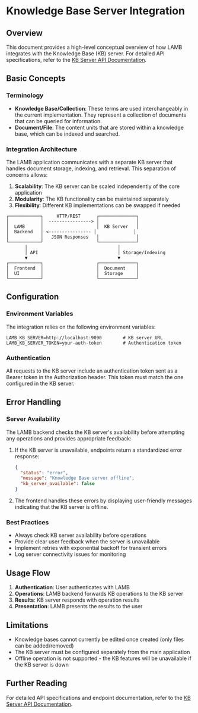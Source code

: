 # Knowledge Base Server Integration

## Overview

This document provides a high-level conceptual overview of how LAMB integrates with the Knowledge Base (KB) server. For detailed API specifications, refer to the [KB Server API Documentation](kb-server-docs/lamb-kb-server-api.md).

## Basic Concepts

### Terminology

- **Knowledge Base/Collection**: These terms are used interchangeably in the current implementation. They represent a collection of documents that can be queried for information.
- **Document/File**: The content units that are stored within a knowledge base, which can be indexed and searched.

### Integration Architecture

The LAMB application communicates with a separate KB server that handles document storage, indexing, and retrieval. This separation of concerns allows:

1. **Scalability**: The KB server can be scaled independently of the core application
2. **Modularity**: The KB functionality can be maintained separately
3. **Flexibility**: Different KB implementations can be swapped if needed

```
┌────────────┐     HTTP/REST      ┌──────────────┐
│            │  ----------------> │              │
│  LAMB      │                    │  KB Server   │
│  Backend   │ <---------------- │              │
│            │   JSON Responses   │              │
└────────────┘                    └──────────────┘
       │                                  │
       │ API                              │ Storage/Indexing
       ▼                                  ▼
┌────────────┐                    ┌──────────────┐
│  Frontend  │                    │  Document    │
│  UI        │                    │  Storage     │
└────────────┘                    └──────────────┘
```

## Configuration

### Environment Variables

The integration relies on the following environment variables:

```
LAMB_KB_SERVER=http://localhost:9090        # KB server URL
LAMB_KB_SERVER_TOKEN=your-auth-token        # Authentication token
```

### Authentication

All requests to the KB server include an authentication token sent as a Bearer token in the Authorization header. This token must match the one configured in the KB server.

## Error Handling

### Server Availability

The LAMB backend checks the KB server's availability before attempting any operations and provides appropriate feedback:

1. If the KB server is unavailable, endpoints return a standardized error response:
   ```json
   {
     "status": "error",
     "message": "Knowledge Base server offline",
     "kb_server_available": false
   }
   ```

2. The frontend handles these errors by displaying user-friendly messages indicating that the KB server is offline.

### Best Practices

- Always check KB server availability before operations
- Provide clear user feedback when the server is unavailable
- Implement retries with exponential backoff for transient errors
- Log server connectivity issues for monitoring

## Usage Flow

1. **Authentication**: User authenticates with LAMB
2. **Operations**: LAMB backend forwards KB operations to the KB server
3. **Results**: KB server responds with operation results
4. **Presentation**: LAMB presents the results to the user

## Limitations

- Knowledge bases cannot currently be edited once created (only files can be added/removed)
- The KB server must be configured separately from the main application
- Offline operation is not supported - the KB features will be unavailable if the KB server is down

## Further Reading

For detailed API specifications and endpoint documentation, refer to the [KB Server API Documentation](kb-server-docs/lamb-kb-server-api.md).
